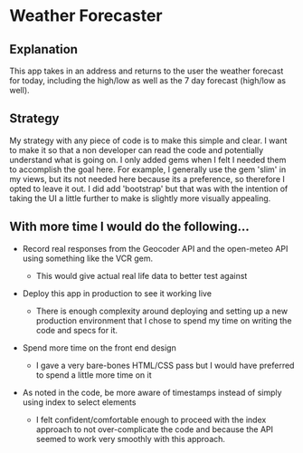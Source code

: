 # Weather Forecaster

## Explanation

This app takes in an address and returns to the user the weather forecast for today, including the high/low as well as the 7 day forecast (high/low as well).

## Strategy

My strategy with any piece of code is to make this simple and clear. I want to make it so that a non developer can read the code and potentially understand what is going on. I only added gems when I felt I needed them to accomplish the goal here. For example, I generally use the gem 'slim' in my views, but its not needed here because its a preference, so therefore I opted to leave it out. I did add 'bootstrap' but that was with the intention of taking the UI a little further to make is slightly more visually appealing.

## With more time I would do the following...

- Record real responses from the Geocoder API and the open-meteo API using something like the VCR gem.
	- This would give actual real life data to better test against

- Deploy this app in production to see it working live
	- There is enough complexity around deploying and setting up a new production environment that I chose to spend my time on writing the code and specs for it.

- Spend more time on the front end design
	- I gave a very bare-bones HTML/CSS pass but I would have preferred to spend a little more time on it

- As noted in the code, be more aware of timestamps instead of simply using index to select elements
	- I felt confident/comfortable enough to proceed with the index approach to not over-complicate the code and because the API seemed to work very smoothly with this approach.

